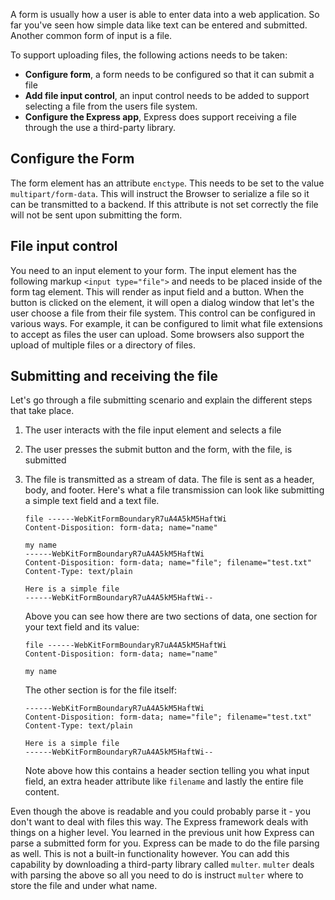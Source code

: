 A form is usually how a user is able to enter data into a web application. So far you've seen how simple data like text can be entered and submitted. Another common form of input is a file. 

To support uploading files, the following actions needs to be taken:

- **Configure form**, a form needs to be configured so that it can submit a file
- **Add file input control**, an input control needs to be added to support selecting a file from the users file system.
- **Configure the Express app**, Express does support receiving a file through the use a third-party library.

## Configure the Form

The form element has an attribute `enctype`. This needs to be set to the value `multipart/form-data`. This will instruct the Browser to serialize a file so it can be transmitted to a backend. If this attribute is not set correctly the file will not be sent upon submitting the form.

## File input control

You need to an input element to your form. The input element has the following markup `<input type="file">` and needs to be placed inside of the form tag element. This will render as input field and a button. When the button is clicked on the element, it will open a dialog window that let's the user choose a file from their file system. This control can be configured in various ways. For example, it can be configured to limit what file extensions to accept as files the user can upload. Some browsers also support the upload of multiple files or a directory of files.

## Submitting and receiving the file

Let's go through a file submitting scenario and explain the different steps that take place.

1. The user interacts with the file input element and selects a file
2. The user presses the submit button and the form, with the file, is submitted
3. The file is transmitted as a stream of data. The file is sent as a header, body, and footer. Here's what a file transmission can look like submitting a simple text field and a text file.

   ```output
   file ------WebKitFormBoundaryR7uA4A5kM5HaftWi
   Content-Disposition: form-data; name="name"

   my name
   ------WebKitFormBoundaryR7uA4A5kM5HaftWi
   Content-Disposition: form-data; name="file"; filename="test.txt"
   Content-Type: text/plain

   Here is a simple file
   ------WebKitFormBoundaryR7uA4A5kM5HaftWi--
   ```

   Above you can see how there are two sections of data, one section for your text field and its value:

   ```output
   file ------WebKitFormBoundaryR7uA4A5kM5HaftWi
   Content-Disposition: form-data; name="name"

   my name
   ```

   The other section is for the file itself:

   ```output
   ------WebKitFormBoundaryR7uA4A5kM5HaftWi
   Content-Disposition: form-data; name="file"; filename="test.txt"
   Content-Type: text/plain

   Here is a simple file
   ------WebKitFormBoundaryR7uA4A5kM5HaftWi--
   ```

   Note above how this contains a header section telling you what input field, an extra header attribute like `filename` and lastly the entire file content.
  
Even though the above is readable and you could probably parse it - you don't want to deal with files this way. The Express framework deals with things on a higher level. You learned in the previous unit how Express can parse a submitted form for you. Express can be made to do the file parsing as well. This is not a built-in functionality however. You can add this capability by downloading a third-party library called `multer`. `multer` deals with parsing the above so all you need to do is instruct `multer` where to store the file and under what name. 
